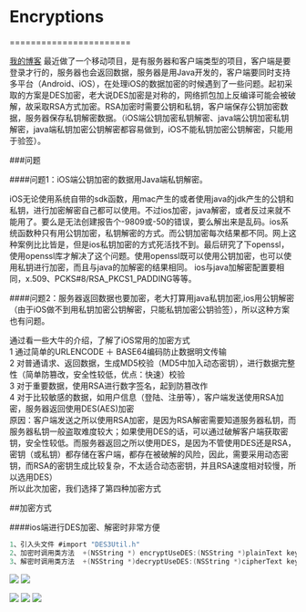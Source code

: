 # Encryptions
=======================
 
 
[我的博客](http://blog.sina.com.cn/s/articlelist_5042266328_0_1.html "悬停显示")
最近做了一个移动项目，是有服务器和客户端类型的项目，客户端是要登录才行的，服务器也会返回数据，服务器是用Java开发的，客户端要同时支持多平台（Android、iOS），在处理iOS的数据加密的时候遇到了一些问题。起初采取的方案是DES加密，老大说DES加密是对称的，网络抓包加上反编译可能会被破解，故采取RSA方式加密。RSA加密时需要公钥和私钥，客户端保存公钥加密数据，服务器保存私钥解密数据。（iOS端公钥加密私钥解密、java端公钥加密私钥解密，java端私钥加密公钥解密都容易做到，iOS不能私钥加密公钥解密，只能用于验签）。

###问题

####问题1：iOS端公钥加密的数据用Java端私钥解密。

iOS无论使用系统自带的sdk函数，用mac产生的或者使用java的jdk产生的公钥和私钥，进行加密解密自己都可以使用。不过ios加密，java解密，或者反过来就不能用了。要么是无法创建报告个-9809或-50的错误，要么解出来是乱码。ios系统函数种只有用公钥加密，私钥解密的方式。而公钥加密每次结果都不同。网上这种案例比比皆是，但是ios私钥加密的方式死活找不到。最后研究了下openssl，使用openssl库才解决了这个问题。使用openssl既可以使用公钥加密，也可以使用私钥进行加密，而且与java的加解密的结果相同。
ios与java加解密配置要相同，x.509、PCKS#8/RSA_PKCS1_PADDING等等。


####问题2：服务器返回数据也要加密，老大打算用java私钥加密,ios用公钥解密（由于iOS做不到用私钥加密公钥解密，只能私钥加密公钥验签），所以这种方案也有问题。

通过看一些大牛的介绍，了解了iOS常用的加密方式<br>
1 通过简单的URLENCODE ＋ BASE64编码防止数据明文传输<br>
2 对普通请求、返回数据，生成MD5校验（MD5中加入动态密钥），进行数据完整性（简单防篡改，安全性较低，优点：快速）校验<br> 
3 对于重要数据，使用RSA进行数字签名，起到防篡改作<br>
4 对于比较敏感的数据，如用户信息（登陆、注册等），客户端发送使用RSA加密，服务器返回使用DES(AES)加密<br>
原因：客户端发送之所以使用RSA加密，是因为RSA解密需要知道服务器私钥，而服务器私钥一般盗取难度较大；如果使用DES的话，可以通过破解客户端获取密钥，安全性较低。而服务器返回之所以使用DES，是因为不管使用DES还是RSA，密钥（或私钥）都存储在客户端，都存在被破解的风险，因此，需要采用动态密钥，而RSA的密钥生成比较复杂，不太适合动态密钥，并且RSA速度相对较慢，所以选用DES）<br>
所以此次加密，我们选择了第四种加密方式<br>

##加密方式

####ios端进行DES加密、解密时非常方便
```Objective-C
1、引入头文件 #import "DES3Util.h"
2、加密时调用类方法  +(NSString *) encryptUseDES:(NSString *)plainText key:(NSString *)key;
3、解密时调用类方法  +(NSString *)decryptUseDES:(NSString *)cipherText key:(NSString *)key;
```

 ![](http://s11.sinaimg.cn/large/005vePOggy6YsmPh0XU6a&690)  ![](http://s4.sinaimg.cn/large/005vePOggy6YsmPyg9Bf3&690) 

![](http://s5.sinaimg.cn/large/005vePOggy6YsmPBSQYf4&690)  ![](http://s13.sinaimg.cn/large/005vePOggy6YsmPFNYo8c&690) 
![](https://github.com/Flying-Einstein/Encryptions/blob/master/Encryption/11.png)
